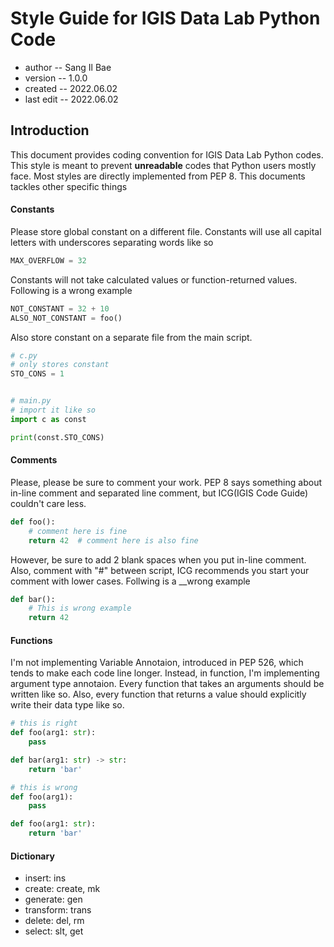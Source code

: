 # Style Guide for IGIS Data Lab Python Code

* author -- Sang Il Bae
* version -- 1.0.0
* created -- 2022.06.02
* last edit -- 2022.06.02

## Introduction

<p>

This document provides coding convention for IGIS Data Lab Python codes. This style is meant to prevent __unreadable__ codes that Python users mostly face. Most styles are directly implemented from PEP 8. This documents tackles other specific things

</p>


#### Constants

<p>

Please store global constant on a different file. Constants will use all capital letters with underscores separating words like so

```python
MAX_OVERFLOW = 32
```

Constants will not take calculated values or function-returned values. Following is a wrong example

```python
NOT_CONSTANT = 32 + 10
ALSO_NOT_CONSTANT = foo()
```

Also store constant on a separate file from the main script. 

```python
# c.py
# only stores constant
STO_CONS = 1


# main.py
# import it like so
import c as const

print(const.STO_CONS)
```

</p>


#### Comments

<p>

Please, please be sure to comment your work. PEP 8 says something about in-line comment and separated line comment, but ICG(IGIS Code Guide) couldn't care less.

```python
def foo():
    # comment here is fine
    return 42  # comment here is also fine
```

However, be sure to add 2 blank spaces when you put in-line comment. Also, comment with "#" between script, ICG recommends you start your comment with lower cases. Follwing is a __wrong example

```python
def bar():
    # This is wrong example
    return 42
```

</p>


#### Functions

<p>

I'm not implementing Variable Annotaion, introduced in PEP 526, which tends to make each code line longer. Instead, in function, I'm implementing argument type annotaion. Every function that takes an arguments should be written like so. Also, every function that returns a value should explicitly write their data type like so.

```python
# this is right
def foo(arg1: str):
    pass

def bar(arg1: str) -> str:
    return 'bar'

# this is wrong
def foo(arg1):
    pass

def foo(arg1: str):
    return 'bar'
```


</p>


#### Dictionary

* insert: ins
* create: create, mk
* generate: gen
* transform: trans
* delete: del, rm
* select: slt, get
